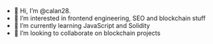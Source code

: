 - 👋 Hi, I’m @calan28.
- 👀 I’m interested in frontend engineering, SEO and blockchain stuff
- 🌱 I’m currently learning JavaScript and Solidity
- 💞️ I’m looking to collaborate on blockchain projects

<!---
calan28/calan28 is a ✨ special ✨ repository because its `README.md` (this file) appears on your GitHub profile.
You can click the Preview link to take a look at your changes.
--->

